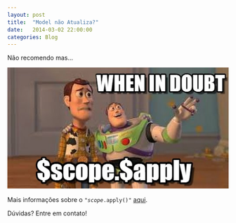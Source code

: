 ```yaml
---
layout: post
title:  "Model não Atualiza?"
date:   2014-03-02 22:00:00
categories: Blog
---
```


Não recomendo mas...

<img src="/img/posts/apply.png" />

Mais informações sobre o <code>"$scope.$apply()"</code> <a href="../../../../blog/2014/02/26/utilizando-o-o%24scope.html" target="_blank">aqui</a>.

Dúvidas? Entre em contato!

